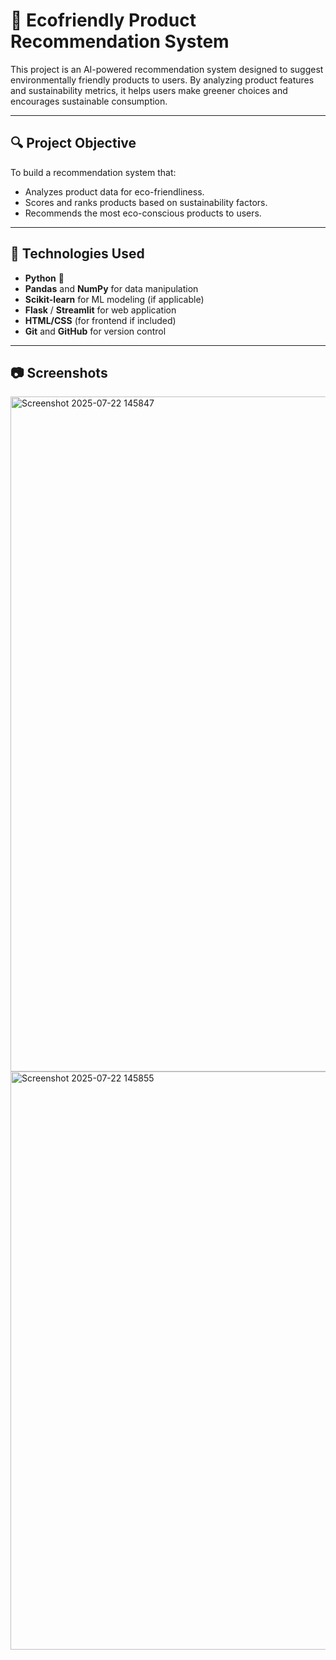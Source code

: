 # 🌱 Ecofriendly Product Recommendation System

This project is an AI-powered recommendation system designed to suggest environmentally friendly products to users. By analyzing product features and sustainability metrics, it helps users make greener choices and encourages sustainable consumption.

---

## 🔍 Project Objective

To build a recommendation system that:
- Analyzes product data for eco-friendliness.
- Scores and ranks products based on sustainability factors.
- Recommends the most eco-conscious products to users.

---

## 🧠 Technologies Used

- **Python** 🐍
- **Pandas** and **NumPy** for data manipulation
- **Scikit-learn** for ML modeling (if applicable)
- **Flask** / **Streamlit** for web application
- **HTML/CSS** (for frontend if included)
- **Git** and **GitHub** for version control

---

## 📷 Screenshots
<img width="1920" height="1080" alt="Screenshot 2025-07-22 145847" src="https://github.com/user-attachments/assets/70764175-b73c-4d48-aab4-ed5a69841288" />
<img width="1429" height="925" alt="Screenshot 2025-07-22 145855" src="https://github.com/user-attachments/assets/a2663e75-58cf-4431-b0dd-1a81168ca3d7" />


